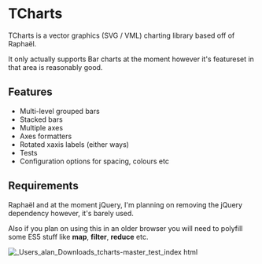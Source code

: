 TCharts
=======

TCharts is a vector graphics (SVG / VML) charting library based off of Raphaël.

It only actually supports Bar charts at the moment however it's featureset in that area is reasonably good.

Features
--------
* Multi-level grouped bars
* Stacked bars
* Multiple axes
* Axes formatters
* Rotated xaxis labels (either ways)
* Tests
* Configuration options for spacing, colours etc

Requirements
------------
Raphaël and at the moment jQuery, I'm planning on removing the jQuery dependency however, it's barely used.

Also if you plan on using this in an older browser you will need to polyfill some ES5 stuff like **map**, **filter**, **reduce** etc.

![_Users_alan_Downloads_tcharts-master_test_index html](https://user-images.githubusercontent.com/372636/235881250-475a4650-2cbc-4138-b37a-0d72c7603e87.png)
